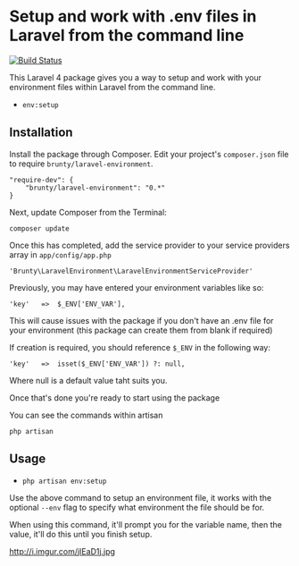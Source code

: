# Setup and work with .env files in Laravel from the command line

[![Build Status](https://travis-ci.org/Brunty/laravel-environment.png?branch=master)](https://travis-ci.org/Brunty/laravel-environment)

This Laravel 4 package gives you a way to setup and work with your environment files within Laravel from the command line.

- `env:setup`

## Installation

Install the package through Composer. Edit your project's `composer.json` file to require `brunty/laravel-environment`.

	"require-dev": {
		"brunty/laravel-environment": "0.*"
	}

Next, update Composer from the Terminal:

    composer update

Once this has completed, add the service provider to your service providers array in `app/config/app.php`

    'Brunty\LaravelEnvironment\LaravelEnvironmentServiceProvider'

Previously, you may have entered your environment variables like so:

    'key'   =>  $_ENV['ENV_VAR'],

This will cause issues with the package if you don't have an .env file for your environment (this package can create them from blank if required)

If creation is required, you should reference `$_ENV` in the following way:

    'key'   =>  isset($_ENV['ENV_VAR']) ?: null,

Where null is a default value taht suits you.

Once that's done you're ready to start using the package

You can see the commands within artisan

    php artisan

## Usage


- `php artisan env:setup`

Use the above command to setup an environment file, it works with the optional `--env` flag to specify what environment the file should be for.

When using this command, it'll prompt you for the variable name, then the value, it'll do this until you finish setup.

http://i.imgur.com/jIEaD1j.jpg